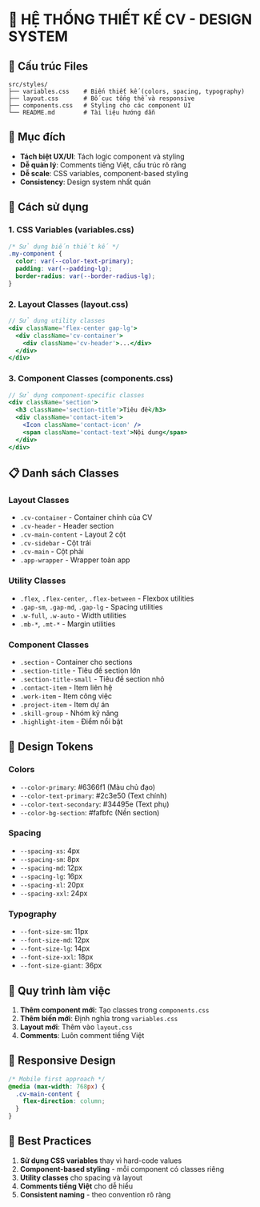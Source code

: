 # 🎨 HỆ THỐNG THIẾT KẾ CV - DESIGN SYSTEM

## 📁 Cấu trúc Files

```
src/styles/
├── variables.css    # Biến thiết kế (colors, spacing, typography)
├── layout.css       # Bố cục tổng thể và responsive
├── components.css   # Styling cho các component UI
└── README.md        # Tài liệu hướng dẫn
```

## 🎯 Mục đích

- **Tách biệt UX/UI**: Tách logic component và styling
- **Dễ quản lý**: Comments tiếng Việt, cấu trúc rõ ràng
- **Dễ scale**: CSS variables, component-based styling
- **Consistency**: Design system nhất quán

## 🔧 Cách sử dụng

### 1. CSS Variables (variables.css)

```css
/* Sử dụng biến thiết kế */
.my-component {
  color: var(--color-text-primary);
  padding: var(--padding-lg);
  border-radius: var(--border-radius-lg);
}
```

### 2. Layout Classes (layout.css)

```jsx
// Sử dụng utility classes
<div className='flex-center gap-lg'>
  <div className='cv-container'>
    <div className='cv-header'>...</div>
  </div>
</div>
```

### 3. Component Classes (components.css)

```jsx
// Sử dụng component-specific classes
<div className='section'>
  <h3 className='section-title'>Tiêu đề</h3>
  <div className='contact-item'>
    <Icon className='contact-icon' />
    <span className='contact-text'>Nội dung</span>
  </div>
</div>
```

## 📋 Danh sách Classes

### Layout Classes

- `.cv-container` - Container chính của CV
- `.cv-header` - Header section
- `.cv-main-content` - Layout 2 cột
- `.cv-sidebar` - Cột trái
- `.cv-main` - Cột phải
- `.app-wrapper` - Wrapper toàn app

### Utility Classes

- `.flex`, `.flex-center`, `.flex-between` - Flexbox utilities
- `.gap-sm`, `.gap-md`, `.gap-lg` - Spacing utilities
- `.w-full`, `.w-auto` - Width utilities
- `.mb-*`, `.mt-*` - Margin utilities

### Component Classes

- `.section` - Container cho sections
- `.section-title` - Tiêu đề section lớn
- `.section-title-small` - Tiêu đề section nhỏ
- `.contact-item` - Item liên hệ
- `.work-item` - Item công việc
- `.project-item` - Item dự án
- `.skill-group` - Nhóm kỹ năng
- `.highlight-item` - Điểm nổi bật

## 🎨 Design Tokens

### Colors

- `--color-primary`: #6366f1 (Màu chủ đạo)
- `--color-text-primary`: #2c3e50 (Text chính)
- `--color-text-secondary`: #34495e (Text phụ)
- `--color-bg-section`: #fafbfc (Nền section)

### Spacing

- `--spacing-xs`: 4px
- `--spacing-sm`: 8px
- `--spacing-md`: 12px
- `--spacing-lg`: 16px
- `--spacing-xl`: 20px
- `--spacing-xxl`: 24px

### Typography

- `--font-size-sm`: 11px
- `--font-size-md`: 12px
- `--font-size-lg`: 14px
- `--font-size-xxl`: 18px
- `--font-size-giant`: 36px

## 🔄 Quy trình làm việc

1. **Thêm component mới**: Tạo classes trong `components.css`
2. **Thêm biến mới**: Định nghĩa trong `variables.css`
3. **Layout mới**: Thêm vào `layout.css`
4. **Comments**: Luôn comment tiếng Việt

## 📱 Responsive Design

```css
/* Mobile first approach */
@media (max-width: 768px) {
  .cv-main-content {
    flex-direction: column;
  }
}
```

## 🎯 Best Practices

1. **Sử dụng CSS variables** thay vì hard-code values
2. **Component-based styling** - mỗi component có classes riêng
3. **Utility classes** cho spacing và layout
4. **Comments tiếng Việt** cho dễ hiểu
5. **Consistent naming** - theo convention rõ ràng
